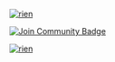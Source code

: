 <a href=""><img src="https://discord.c99.nl/widget/theme-4/675061471130157067.png" alt="rien"/></a>

<a href="https://discord.gg/TK9f3ASmk"><img src="https://img.shields.io/discord/1086724076749475971?color=%235865F2&label=Secure%20Support&style=for-the-badge%22%20alt=%22Join%20Community%20Badge" alt="Join Community Badge"/></a>

<a href=""><img src="https://img.shields.io/github/followers/Wodd-Off" alt="rien"/></a>
